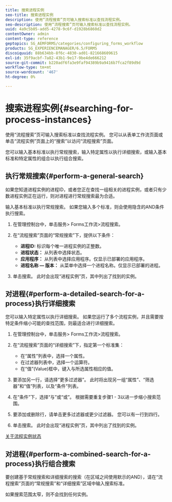 ```yaml
---
title: 搜索进程实例
seo-title: 搜索进程实例
description: 使用“流程搜索”页可输入搜索标准以查找流程实例。
seo-description: 使用“流程搜索”页可输入搜索标准以查找流程实例。
uuid: 4a9c5b05-add5-4278-9c6f-d1928b6860d2
contentOwner: admin
content-type: reference
geptopics: SG_AEMFORMS/categories/configuring_forms_workflow
products: SG_EXPERIENCEMANAGER/6.5/FORMS
discoiquuid: 88b634bb-8f6c-4830-ad01-821668609615
exl-id: 35f9acbf-7a82-43b1-9e17-9be4de666212
source-git-commit: b220adf6fa3e9faf94389b9a9416b7fca2f89d9d
workflow-type: tm+mt
source-wordcount: '467'
ht-degree: 0%

---
```


# 搜索进程实例{#searching-for-process-instances}

使用“流程搜索”页可输入搜索标准以查找流程实例。 您可以从表单工作流页面或单击“流程实例”页面上的“搜索”以访问“流程搜索”页面。

您可以输入基本标准以执行常规搜索，输入特定属性以执行详细搜索，或输入基本标准和特定属性的组合以执行组合搜索。

## 执行常规搜索{#perform-a-general-search}

如果您知道进程实例的进程ID，或者您正在查找一组相关的进程实例，或者只有少数进程实例正在运行，则对进程进行常规搜索最为合适。

输入基本标准以执行常规搜索。 如果您输入多个标准，则会使用隐含的AND条件执行搜索。

1. 在管理控制台中，单击服务> Forms工作流>流程搜索。
1. 在“流程搜索”页面的“常规搜索”下，提供以下条件：

   * **进程ID:** 标识每个唯一进程实例的正整数。
   * **进程状态：** 从列表中选择状态。
   * **应用程序：** 从列表中选择应用程序。仅显示已部署的应用程序。
   * **进程名称 — 版本：** 从菜单中选择一个进程名称。仅显示已部署的进程。

1. 单击搜索。 此时会出现“进程实例”页，其中列出了找到的实例。

## 对进程{#perform-a-detailed-search-for-a-process}执行详细搜索

您可以输入特定属性以执行详细搜索。 如果您运行了多个流程实例，并且需要按特定条件缩小可能的查找范围，则最适合进行详细搜索。

1. 在管理控制台中，单击服务> Forms工作流>流程搜索。
1. 在“流程搜索”页面的“详细搜索”下，指定第一个标准集：

   * 在“属性”列表中，选择一个属性。
   * 在过滤器列表中，选择一个运算符。
   * 在“值”(Value)框中，键入与所选属性相应的值。

1. 要添加另一行，请选择“更多过滤器”。 此时将出现另一组“属性”、“筛选器”和“值”列表，以及“条件”列表。
1. 在“条件”下，选择“与”或“或”。 根据需要重复步骤1 - 3以进一步缩小搜索范围。
1. 要添加或删除行，请单击更多过滤器或更少过滤器。 您可以有一行到四行。
1. 单击搜索。 此时会出现“进程实例”页，其中列出了找到的实例。

[关于流程实例状态](/help/forms/using/admin-help/processes.md#about-process-instance-statuses)

## 对进程{#perform-a-combined-search-for-a-process}执行组合搜索

要创建基于常规搜索和详细搜索的搜索（在区域之间使用默示的AND），请在“流程搜索”页面的“常规搜索”和“详细搜索”区域中输入搜索标准。

如果搜索范围太窄，则不会找到任何实例。
